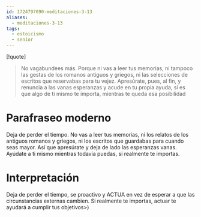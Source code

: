 ```yaml
---
id: 1724797090-meditaciones-3-13
aliases:
  - meditaciones-3-13
tags:
  - estoicismo
  - senior
---
```


[!quote]

> No vagabundees más. Porque ni vas a leer tus memorias, ni tampoco las gestas
> de los romanos antiguos y griegos, ni las selecciones de escritos que
> reservabas para tu vejez. Apresúrate, pues, al fin, y renuncia a las vanas
> esperanzas y acude en tu propia ayuda, si es que algo de ti mismo te importa,
> mientras te queda esa posibilidad

# Parafraseo moderno

Deja de perder el tiempo. No vas a leer tus memorias, ni los relatos de los
antiguos romanos y griegos, ni los escritos que guardabas para cuando seas
mayor. Así que apresúrate y deja de lado las esperanzas vanas. Ayúdate a ti
mismo mientras todavía puedas, si realmente te importas.

# Interpretación

Deja de perder el tiempo, se proactivo y ACTUA en vez de esperar a que las
circunstancias externas cambien. Si realmente te importas, actuar te ayudará a
cumplir tus objetivos>)
